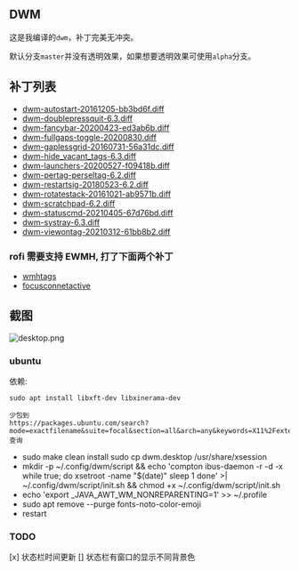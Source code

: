 ## DWM
这是我编译的`dwm`，补丁完美无冲突。

默认分支`master`并没有透明效果，如果想要透明效果可使用`alpha`分支。

## 补丁列表

- [dwm-autostart-20161205-bb3bd6f.diff](./patch/dwm-autostart-20161205-bb3bd6f.diff)
- [dwm-doublepressquit-6.3.diff](./patch/dwm-doublepressquit-6.3.diff)
- [dwm-fancybar-20200423-ed3ab6b.diff](./patch/dwm-fancybar-20200423-ed3ab6b.diff)
- [dwm-fullgaps-toggle-20200830.diff](./patch/dwm-fullgaps-toggle-20200830.diff)
- [dwm-gaplessgrid-20160731-56a31dc.diff](./patch/dwm-gaplessgrid-20160731-56a31dc.diff)
- [dwm-hide_vacant_tags-6.3.diff](./patch/dwm-hide_vacant_tags-6.3.diff)
- [dwm-launchers-20200527-f09418b.diff](./patch/dwm-launchers-20200527-f09418b.diff)
- [dwm-pertag-perseltag-6.2.diff](./patch/dwm-pertag-perseltag-6.2.diff)
- [dwm-restartsig-20180523-6.2.diff](./patch/dwm-restartsig-20180523-6.2.diff)
- [dwm-rotatestack-20161021-ab9571b.diff](./patch/dwm-rotatestack-20161021-ab9571b.diff)
- [dwm-scratchpad-6.2.diff](./patch/dwm-scratchpad-6.2.diff)
- [dwm-statuscmd-20210405-67d76bd.diff](./patch/dwm-statuscmd-20210405-67d76bd.diff)
- [dwm-systray-6.3.diff](./patch/dwm-systray-6.3.diff)
- [dwm-viewontag-20210312-61bb8b2.diff](./patch/dwm-viewontag-20210312-61bb8b2.diff)

### rofi 需要支持 EWMH, 打了下面两个补丁
- [wmhtags](https://dwm.suckless.org/patches/ewmhtags)
- [focusconnetactive](https://dwm.suckless.org/patches/focusonnetactive/)


## 截图

![desktop.png](./desktop.png)

### ubuntu 
依赖:
```
sudo apt install libxft-dev libxinerama-dev

少包到  
https://packages.ubuntu.com/search?mode=exactfilename&suite=focal&section=all&arch=any&keywords=X11%2Fextensions%2FXinerama.h&searchon=contents
查询
```
- sudo make clean install
  sudo cp dwm.desktop /usr/share/xsession
- mkdir -p ~/.config/dwm/script && echo 'compton 
ibus-daemon -r -d -x
while true; do
        xsetroot -name "$(date)"
        sleep 1
done' >| ~/.config/dwm/script/init.sh && chmod +x ~/.config/dwm/script/init.sh 
- echo 'export _JAVA_AWT_WM_NONREPARENTING=1' >> ~/.profile
- sudo apt remove --purge fonts-noto-color-emoji
- restart

### TODO
[x] 状态栏时间更新
[] 状态栏有窗口的显示不同背景色
